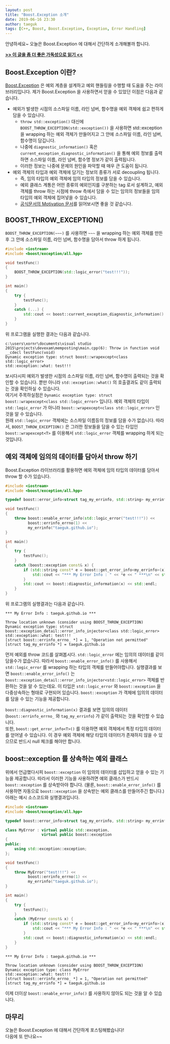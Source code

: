 ```yaml
---
layout: post
title: "Boost.Exception 소개"
date: 2019-06-16 23:30
author: taeguk
tags: [C++, Boost, Boost.Exception, Exception, Error Handling]
---
```


안녕하세요~ 오늘은 Boost.Exception 에 대해서 간단하게 소개해볼까 합니다.

**[>> 이 글을 좀 더 좋은 가독성으로 읽기 <<](https://taeguk2.blogspot.com/2019/06/boostexception.html)**

## Boost.Exception 이란?
[Boost.Exception](https://www.boost.org/doc/libs/1_70_0/libs/exception/doc/boost-exception.html) 은 예외 계층을 설계하고 예외 핸들링을 수행할 때 도움을 주는 라이브러리입니다.
제가 Boost.Exception 을 사용하면서 얻을 수 있었던 이점은 다음과 같습니다.
* 예외가 발생한 시점의 소스파일 이름, 라인 넘버, 함수명을 예외 객체에 쉽고 편하게 담을 수 있습니다.
	* `throw std::exception()` 대신에 `BOOST_THROW_EXCEPTION(std::exception())` 을 사용하면 std::exception 을 wrapping 하는 예외 객체가 만들어지고 그 안에 소스파일 이름, 라인 넘버, 함수명이 담깁니다.
	* 나중에 `diagnostic_information()` 혹은 `current_exception_diagnostic_information()` 을 통해 예외 정보를 출력하면 소스파일 이름, 라인 넘버, 함수명 정보가 같이 출력됩니다.
	* 이러한 정보는 나중에 문제의 원인을 파악할 때 매우 큰 도움이 됩니다.
* 예외 객체의 타입과 예외 객체에 담기는 정보의 종류가 서로 decoupling 됩니다.
	* 즉, 임의 타입의 예외 객체에 임의 타입의 정보를 담을 수 있습니다.
	* 예외 클래스 계통은 어떤 종류의 예외인지를 구분하는 tag 로서 설계하고, 예외 객체를 throw 하는 시점에 throw 측에서 담을 수 있는 임의의 정보들을 임의 타입의 예외 객체에 집어넣을 수 있습니다.
	* [공식문서의 Motivation 문서](https://www.boost.org/doc/libs/1_70_0/libs/exception/doc/motivation.html)를 읽어보시면 좋을 것 같습니다.

## BOOST_THROW_EXCEPTION()
`BOOST_THROW_EXCEPTION(~~~)` 를 사용하면 `~~~` 을 wrapping 하는 예외 객체를 만든후 그 안에 소스파일 이름, 라인 넘버, 함수명을 담아서 throw 하게 됩니다.
```cpp
#include <iostream>
#include <boost/exception/all.hpp>

void testFunc()
{
    BOOST_THROW_EXCEPTION(std::logic_error("test!!!"));
}

int main()
{
    try {
        testFunc();
    }
    catch (...) {
        std::cout << boost::current_exception_diagnostic_information() << std::endl;
    }
}
```
위 프로그램을 실행한 결과는 다음과 같습니다.
```
c:\users\xornr\documents\visual studio 2015\projects\devexam\memposting\main.cpp(6): Throw in function void __cdecl testFunc(void)
Dynamic exception type: struct boost::wrapexcept<class std::logic_error>
std::exception::what: test!!!
```
보시다시피 예외가 발생한 시점의 소스파일 이름, 라인 넘버, 함수명이 출력되는 것을 확인할 수 있습니다. 뿐만 아니라 `std::exception::what()` 의 호출결과도 같이 출력되는 것을 확인하실 수 있습니다. <br/>
여기서 주목하실점은 `Dynamic exception type: struct boost::wrapexcept<class std::logic_error>` 입니다. 예외 객체의 타입이 `std::logic_error` 가 아니라 `boost::wrapexcept<class std::logic_error>` 인 것을 알 수 있습니다. <br/>
원래 `std::logic_error` 객체에는 소스파일 이름등의 정보를 담을 수가 없습니다. 따라서, `BOOST_THROW_EXCEPTION()` 은 그러한 정보들을 담을 수 있는 타입인 `boost::wrapexcept<T>` 를 이용해서 `std::logic_error` 객체를 wrapping 하게 되는 것입니다.

## 예외 객체에 임의의 데이터를 담아서 throw 하기
Boost.Exception 라이브러리를 활용하면 예외 객체에 임의 타입의 데이터를 담아서 throw 할 수가 있습니다.

```cpp
#include <iostream>
#include <boost/exception/all.hpp>

typedef boost::error_info<struct tag_my_errinfo, std::string> my_errinfo;

void testFunc()
{
    throw boost::enable_error_info(std::logic_error("test!!!")) <<
          boost::errinfo_errno(1) <<
          my_errinfo("taeguk.github.io");
}

int main()
{
    try {
        testFunc();
    }
    catch (boost::exception const& x) {
        if (std::string const* e = boost::get_error_info<my_errinfo>(x)) {
            std::cout << "*** My Error Info : " << *e << " ***\n" << std::endl;
        }
        std::cout << boost::diagnostic_information(x) << std::endl;
    }
}
```
위 프로그램의 실행결과는 다음과 같습니다.
```
*** My Error Info : taeguk.github.io ***

Throw location unknown (consider using BOOST_THROW_EXCEPTION)
Dynamic exception type: struct boost::exception_detail::error_info_injector<class std::logic_error>
std::exception::what: test!!!
[struct boost::errinfo_errno_ *] = 1, "Operation not permitted"
[struct tag_my_errinfo *] = taeguk.github.io
```
먼저 예외를 throw 코드를 살펴봅시다. `std::logic_error` 에는 임의의 데이터를 같이 담을수가 없습니다. 따라서 `boost::enable_error_info()` 를 사용해서 `std::logic_error` 를 wrapping 하는 타입의 객체를 만들어야합니다. 실행결과를 보면 `boost::enable_error_info()` 는 `boost::exception_detail::error_info_injector<std::logic_error>` 객체를 반환하는 것을 알 수 있는데요. 이 타입은 `std::logic_error` 와 `boost::exception` 을 다중상속하는 형태로 구현되어 있습니다. `boost::exception` 가 객체에 임의의 데이터를 담을 수 있는 기능을 제공합니다.

`boost::diagnostic_information(x)` 결과를 보면 임의의 데이터 (`boost::errinfo_errno_` 와 `tag_my_errinfo`) 가 같이 출력되는 것을 확인할 수 있습니다. <br/>
또한, `boost::get_error_info<T>()` 를 이용하면 예외 객체에서 특정 타입의 데이터를 얻어낼 수 있습니다. 이 경우 예외 객체에 해당 타입의 데이터가 존재하지 않을 수 있으므로 반드시 null 체크를 해야만 합니다.

## boost::exception 를 상속하는 예외 클래스
위에서 언급했다시피 `boost::exception` 이 임의의 데이터를 삽입하고 얻을 수 있는 기능을 제공합니다. 따라서 이러한 기능을 사용하려면 예외 클래스가 반드시 `boost::exception` 를 상속받아야 합니다. (물론, `boost::enable_error_info()` 를 사용하면 자동으로 `boost::exception` 을 상속받는 예외 클래스를 만들어주긴 합니다.) <br/>
아래는 예시 소스코드와 실행결과입니다.
```cpp
#include <iostream>
#include <boost/exception/all.hpp>

typedef boost::error_info<struct tag_my_errinfo, std::string> my_errinfo;

class MyError : virtual public std::exception,
                virtual public boost::exception
{
public:
    using std::exception::exception;
};

void testFunc()
{
    throw MyError("test!!!") <<
          boost::errinfo_errno(1) <<
          my_errinfo("taeguk.github.io");
}

int main()
{
    try {
        testFunc();
    }
    catch (MyError const& x) {
        if (std::string const* e = boost::get_error_info<my_errinfo>(x)) {
            std::cout << "*** My Error Info : " << *e << " ***\n" << std::endl;
        }
        std::cout << boost::diagnostic_information(x) << std::endl;
    }
}
```
```
*** My Error Info : taeguk.github.io ***

Throw location unknown (consider using BOOST_THROW_EXCEPTION)
Dynamic exception type: class MyError
std::exception::what: test!!!
[struct boost::errinfo_errno_ *] = 1, "Operation not permitted"
[struct tag_my_errinfo *] = taeguk.github.io
```
이제 더이상 `boost::enable_error_info()` 를 사용하지 않아도 되는 것을 알 수 있습니다.

## 마무리
오늘은 Boost.Exception 에 대해서 간단하게 포스팅해봤습니다! <br/>
다음에 또 만나요~~
